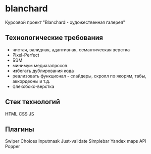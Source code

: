 # blanchard

Курсовой проект "Blanchard - художественная галерея"

## Технологические требования

- чистая, валидная, адаптивная, семантическая верстка
- Pixel-Perfect
- БЭМ
- минимум медиазапросов
- избегать дублирования кода
- реализовать функционал - слайдеры, скролл по якорям, табы, аккордеоны и т.д.
- флексбокс-верстка

## Стек технологий

HTML
CSS
JS

## Плагины

Swiper
Choices
Inputmask
Just-validate
Simplebar
Yandex maps API
Popper
